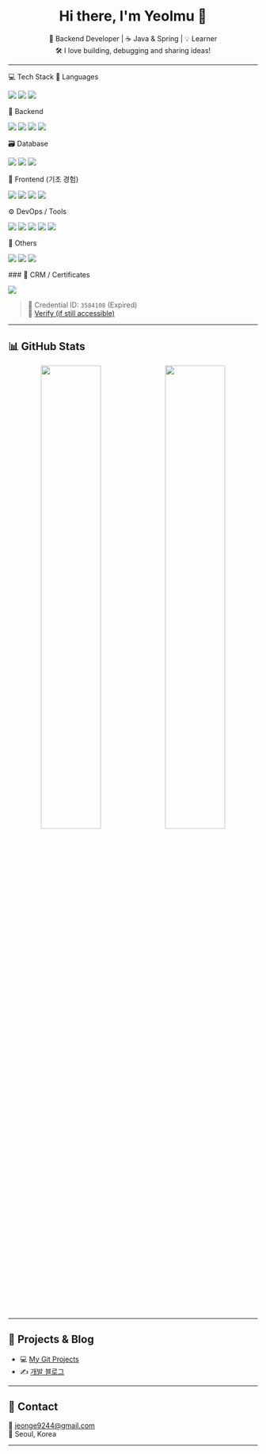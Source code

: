 <h1 align="center">Hi there, I'm Yeolmu 🥬</h1>

<p align="center">
  🌱 Backend Developer | ☕ Java & Spring | 💡 Learner <br>
  🛠️ I love building, debugging and sharing ideas!
</p>

---

💻 Tech Stack
🧠 Languages
<p> <img src="https://img.shields.io/badge/Java-007396?style=for-the-badge&logo=openjdk&logoColor=white"/> <img src="https://img.shields.io/badge/Python-3776AB?style=for-the-badge&logo=python&logoColor=white"/> <img src="https://img.shields.io/badge/JavaScript-F7DF1E?style=for-the-badge&logo=javascript&logoColor=black"/> </p>
🧰 Backend
<p> <img src="https://img.shields.io/badge/Spring_Boot-6DB33F?style=for-the-badge&logo=spring-boot&logoColor=white"/> <img src="https://img.shields.io/badge/JPA-59666C?style=for-the-badge"/> <img src="https://img.shields.io/badge/MyBatis-DB2B1C?style=for-the-badge"/> <img src="https://img.shields.io/badge/REST--API-005571?style=for-the-badge"/> </p>
🗃️ Database
<p> <img src="https://img.shields.io/badge/MySQL-4479A1?style=for-the-badge&logo=mysql&logoColor=white"/> <img src="https://img.shields.io/badge/H2-1F76B4?style=for-the-badge"/> <img src="https://img.shields.io/badge/Redis-DC382D?style=for-the-badge&logo=redis&logoColor=white"/> </p>
🎨 Frontend (기초 경험)
<p> <img src="https://img.shields.io/badge/HTML5-E34F26?style=for-the-badge&logo=html5&logoColor=white"/> <img src="https://img.shields.io/badge/CSS3-1572B6?style=for-the-badge&logo=css3&logoColor=white"/> <img src="https://img.shields.io/badge/React-61DAFB?style=for-the-badge&logo=react&logoColor=black"/> <img src="https://img.shields.io/badge/TailwindCSS-38B2AC?style=for-the-badge&logo=tailwind-css&logoColor=white"/> </p>
⚙️ DevOps / Tools
<p> <img src="https://img.shields.io/badge/Git-F05032?style=for-the-badge&logo=git&logoColor=white"/> <img src="https://img.shields.io/badge/GitHub-181717?style=for-the-badge&logo=github&logoColor=white"/> <img src="https://img.shields.io/badge/Docker-2496ED?style=for-the-badge&logo=docker&logoColor=white"/> <img src="https://img.shields.io/badge/IntelliJ_IDEA-000000?style=for-the-badge&logo=intellij-idea&logoColor=white"/> <img src="https://img.shields.io/badge/Postman-FF6C37?style=for-the-badge&logo=postman&logoColor=white"/> </p>
🧠 Others
<p> <img src="https://img.shields.io/badge/Markdown-000000?style=for-the-badge&logo=markdown&logoColor=white"/> <img src="https://img.shields.io/badge/Notion-000000?style=for-the-badge&logo=notion&logoColor=white"/> <img src="https://img.shields.io/badge/Figma-F24E1E?style=for-the-badge&logo=figma&logoColor=white"/> </p>
### 📄 CRM / Certificates

<p>
  <img src="https://img.shields.io/badge/Salesforce_Certified_Administrator-00A1E0?style=for-the-badge&logo=salesforce&logoColor=white"/>
</p>

> 🪪 Credential ID: `3584108` (Expired)  
> 🔗 [Verify (if still accessible)](https://sforce.co/verifycerts)

---

## 📊 GitHub Stats

<p align="center">
  <img src="https://github-readme-stats.vercel.app/api?username=yeolmu96&show_icons=true&theme=tokyonight" width="49%"/>
  <img src="https://github-readme-stats.vercel.app/api/top-langs/?username=yeolmu96&layout=compact&theme=tokyonight" width="49%"/>
</p>

---

## 🚀 Projects & Blog

- 💻 [My Git Projects](https://github.com/yeolmu96?tab=repositories)
- ✍️ [개발 블로그](https://mynew5341.tistory.com/)

---

## 💬 Contact

📧 jeonge9244@gmail.com  
📍 Seoul, Korea  

---
